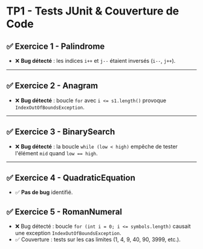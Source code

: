 
# TP1 - Tests JUnit & Couverture de Code
## ✅ Exercice 1 - Palindrome
- ❌ **Bug détecté** : les indices `i++` et `j--` étaient inversés (`i--`, `j++`).


---

## ✅ Exercice 2 - Anagram
- ❌ **Bug détecté** : boucle `for` avec `i <= s1.length()` provoque `IndexOutOfBoundsException`.

---

## ✅ Exercice 3 - BinarySearch
- ❌ **Bug détecté** : la boucle `while (low < high)` empêche de tester l'élément `mid` quand `low == high`.


---

## ✅ Exercice 4 - QuadraticEquation
- ✅ **Pas de bug** identifié.

## ✅ Exercice 5 - RomanNumeral
- ❌ Bug détecté : boucle `for (int i = 0; i <= symbols.length)` causait une exception `IndexOutOfBoundsException`.
- ✅ Couverture : tests sur les cas limites (1, 4, 9, 40, 90, 3999, etc.).




